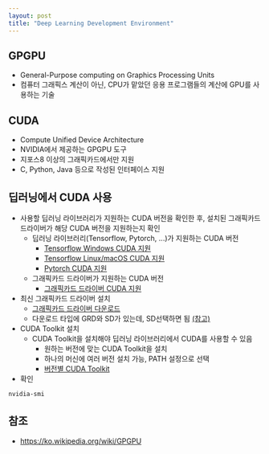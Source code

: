```yaml
---
layout: post
title: "Deep Learning Development Environment"
---
```

## GPGPU
- General-Purpose computing on Graphics Processing Units
- 컴퓨터 그래픽스 계산이 아닌, CPU가 맡았던 응용 프로그램들의 계산에 GPU를 사용하는 기술

## CUDA
- Compute Unified Device Architecture
- NVIDIA에서 제공하는 GPGPU 도구
- 지포스8 이상의 그래픽카드에서만 지원
- C, Python, Java 등으로 작성된 인터페이스 지원

## 딥러닝에서 CUDA 사용
- 사용할 딥러닝 라이브러리가 지원하는 CUDA 버전을 확인한 후, 설치된 그래픽카드 드라이버가 해당 CUDA 버전을 지원하는지 확인
	- 딥러닝 라이브러리(Tensorflow, Pytorch, ...)가 지원하는 CUDA 버전
		- [Tensorflow Windows CUDA 지원](https://www.tensorflow.org/install/source_windows#tested_build_configurations)
		- [Tensorflow Linux/macOS CUDA 지원](https://www.tensorflow.org/install/source#tested_build_configurations)
		- [Pytorch CUDA 지원](https://pytorch.org/get-started/locally/)
	- 그래픽카드 드라이버가 지원하는 CUDA 버전
		- [그래픽카드 드라이버 CUDA 지원](https://docs.nvidia.com/deploy/cuda-compatibility/index.html#binary-compatibility)
- 최신 그래픽카드 드라이버 설치
	- [그래픽카드 드라이버 다운로드](https://www.nvidia.com/download/index.aspx?lang=en-us#)
	- 다운로드 타입에 GRD와 SD가 있는데, SD선택하면 됨 [(참고)](https://www.reddit.com/r/nvidia/comments/d3dg88/game_ready_driver_vs_studio_driver_for_deep/)
- CUDA Toolkit 설치
  - CUDA Toolkit을 설치해야 딥러닝 라이브러리에서 CUDA를 사용할 수 있음
	- 원하는 버전에 맞는 CUDA Toolkit을 설치
	- 하나의 머신에 여러 버전 설치 가능, PATH 설정으로 선택
	- [버전별 CUDA Toolkit](https://developer.nvidia.com/cuda-toolkit-archive)
- 확인
```bash
nvidia-smi
```

## 참조
- <https://ko.wikipedia.org/wiki/GPGPU>

